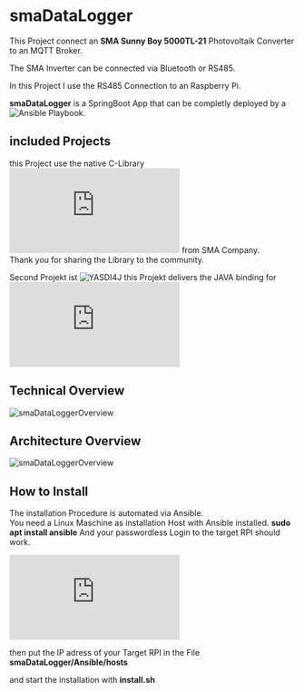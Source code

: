 # smaDataLogger

This Project connect an **SMA Sunny Boy 5000TL-21** Photovoltaik 
Converter to an MQTT Broker.

The SMA Inverter can be connected via Bluetooth or RS485.

In this Project I use the RS485 Connection to an Raspberry Pi.

**smaDataLogger** is a SpringBoot App that can be completly deployed
by a ![Ansible Playbook](https://www.ansible.com/).

## included Projects
this Project use the native C-Library ![YASDI](https://www.sma.de/produkte/monitoring-control/yasdi.html) from SMA Company.  
Thank you for sharing the Library to the community.

Second Projekt ist ![YASDI4J](https://github.com/SolarNetwork/yasdi4j) this Projekt delivers the JAVA binding for ![YASDI](https://www.sma.de/produkte/monitoring-control/yasdi.html)

## Technical Overview
![smaDataLoggerOverview](http://joern-karthaus.de/iot_challenge/img/iot_challenge_1.png)


## Architecture Overview
![smaDataLoggerOverview](http://joern-karthaus.de/iot_challenge/img/architecture.png)

## How to Install
The installation Procedure is automated via Ansible.  
You need a Linux Maschine as installation Host with Ansible installed.
**sudo apt install ansible**
And your passwordless Login to the target RPI should work.  

![Passwordless Login to RPI Blog Entry](http://www.joern-karthaus.de/blog/sshkey.html)

then put the IP adress of your Target RPI in the File **smaDataLogger/Ansible/hosts**  

and start the installation with **install.sh**



